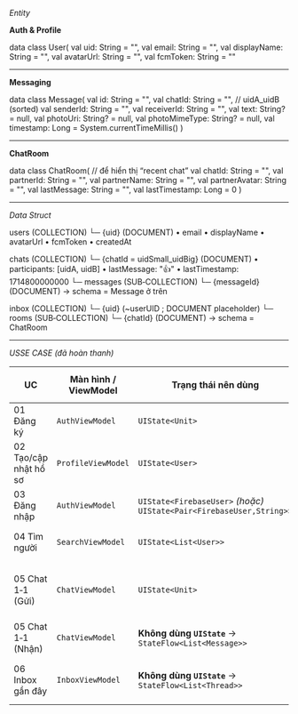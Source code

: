 *Entity*

**Auth & Profile**

data class User(
    val uid: String = "",
    val email: String = "",
    val displayName: String = "",
    val avatarUrl: String = "",
    val fcmToken: String = ""

---

**Messaging**

data class Message(
    val id: String = "",
    val chatId: String = "",          // uidA_uidB (sorted)
    val senderId: String = "",
    val receiverId: String = "",
    val text: String? = null,
    val photoUri: String? = null,
    val photoMimeType: String? = null,
    val timestamp: Long = System.currentTimeMillis()
)

---

**ChatRoom**

data class ChatRoom(               // để hiển thị “recent chat”
    val chatId: String = "",
    val partnerId: String = "",
    val partnerName: String = "",
    val partnerAvatar: String = "",
    val lastMessage: String = "",
    val lastTimestamp: Long = 0
)

---

*Data Struct*

users (COLLECTION)
  └─ {uid} (DOCUMENT)
        • email
        • displayName
        • avatarUrl
        • fcmToken
        • createdAt

chats (COLLECTION)
  └─ {chatId = uidSmall_uidBig} (DOCUMENT)
        • participants: [uidA, uidB]
        • lastMessage: "👍"
        • lastTimestamp: 1714800000000
        └─ messages (SUB‑COLLECTION)
             └─ {messageId} (DOCUMENT)  → schema = Message ở trên

inbox (COLLECTION)
  └─ {uid} (~userUID ; DOCUMENT placeholder)
        └─ rooms (SUB‑COLLECTION)
             └─ {chatId} (DOCUMENT)     → schema = ChatRoom


---

*USSE CASE (đã hoàn thanh)*

| UC                    | Màn hình / ViewModel | Trạng thái nên dùng                                                   | `T` trong `Success<T>` nên là…            | Giải thích ngắn gọn                                   |
| --------------------- | -------------------- | --------------------------------------------------------------------- | ----------------------------------------- | ----------------------------------------------------- |
| 01 Đăng ký            | `AuthViewModel`      | `UIState<Unit>`                                                       | `Unit`                                    | Chỉ cần biết “OK” hay “Error”.                        |
| 02 Tạo/cập nhật hồ sơ | `ProfileViewModel`   | `UIState<User>`                                                       | `User` (domain model)                     | Trả ngay hồ sơ để vẽ lại avatar, tên…                 |
| 03 Đăng nhập          | `AuthViewModel`      | `UIState<FirebaseUser>` *(hoặc)* `UIState<Pair<FirebaseUser,String>>` | `FirebaseUser` **hoặc** `(user, idToken)` | Tuỳ bạn có cần token trên UI không.                   |
| 04 Tìm người          | `SearchViewModel`    | `UIState<List<User>>`                                                 | `List<User>`                              | Trả về list để hiển thị kết quả tìm kiếm.             |
| 05 Chat 1‑1 (Gửi)     | `ChatViewModel`      | `UIState<Unit>`                                                       | `Unit`                                    | Bấm “Send” → chỉ cần Loading / Error / Success(Unit). |
| 05 Chat 1‑1 (Nhận)    | `ChatViewModel`      | **Không dùng `UIState`** → `StateFlow<List<Message>>`                 | —                                         | Luồng real‑time, cứ push list mới.                    |
| 06 Inbox gần đây      | `InboxViewModel`     | **Không dùng `UIState`** → `StateFlow<List<Thread>>`                  | —                                         | Cũng là real‑time, lắng nghe thường trực.             |


